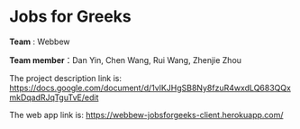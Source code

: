 # Jobs for Greeks

**Team** : Webbew

**Team member**：Dan Yin, Chen Wang, Rui Wang, Zhenjie Zhou

The project description link is:
https://docs.google.com/document/d/1vlKJHgSB8Ny8fzuR4wxdLQ683QQxmkDqadRJqTguTvE/edit

The web app link is:
https://webbew-jobsforgeeks-client.herokuapp.com/

